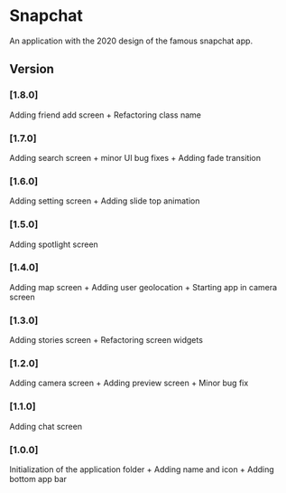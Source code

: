 # Snapchat
An application with the 2020 design of the famous snapchat app.

## Version
### [1.8.0] 
Adding friend add screen + Refactoring class name

### [1.7.0] 
Adding search screen + minor UI bug fixes + Adding fade transition

### [1.6.0] 
Adding setting screen + Adding slide top animation

### [1.5.0] 
Adding spotlight screen

### [1.4.0] 
Adding map screen + Adding user geolocation + Starting app in camera screen

### [1.3.0] 
Adding stories screen + Refactoring screen widgets

### [1.2.0] 
Adding camera screen + Adding preview screen + Minor bug fix

### [1.1.0] 
Adding chat screen

### [1.0.0] 
Initialization of the application folder + Adding name and icon + Adding bottom app bar